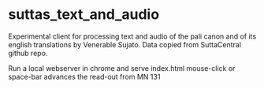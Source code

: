 # suttas_text_and_audio

Experimental client for processing text and audio of the pali canon and of its english translations by Venerable Sujato. Data copied from SuttaCentral github repo.

Run a local webserver in chrome and serve index.html
mouse-click or space-bar advances the read-out from MN 131
